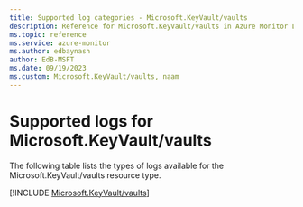 ```yaml
---
title: Supported log categories - Microsoft.KeyVault/vaults
description: Reference for Microsoft.KeyVault/vaults in Azure Monitor Logs.
ms.topic: reference
ms.service: azure-monitor
ms.author: edbaynash
author: EdB-MSFT
ms.date: 09/19/2023
ms.custom: Microsoft.KeyVault/vaults, naam
---
```





# Supported logs for Microsoft.KeyVault/vaults  
The following table lists the types of logs available for the Microsoft.KeyVault/vaults resource type.
  
  
[!INCLUDE [Microsoft.KeyVault/vaults](./includes/Microsoft-KeyVault-vaults-logs-include.md)]
  
